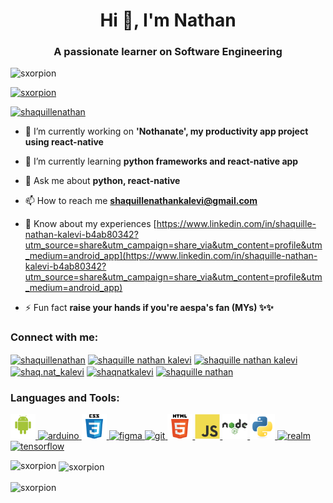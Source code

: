 <h1 align="center">Hi 👋, I'm Nathan</h1>
<h3 align="center">A passionate learner on Software Engineering</h3>

<p align="left"> <img src="https://komarev.com/ghpvc/?username=sxorpion&label=Profile%20views&color=0e75b6&style=flat" alt="sxorpion" /> </p>

<p align="left"> <a href="https://github.com/ryo-ma/github-profile-trophy"><img src="https://github-profile-trophy.vercel.app/?username=sxorpion" alt="sxorpion" /></a> </p>

<p align="left"> <a href="https://twitter.com/shaquillenathan" target="blank"><img src="https://img.shields.io/twitter/follow/shaquillenathan?logo=twitter&style=for-the-badge" alt="shaquillenathan" /></a> </p>

- 🔭 I’m currently working on **'Nothanate', my productivity app project using react-native**

- 🌱 I’m currently learning **python frameworks and react-native app**

- 💬 Ask me about **python, react-native**

- 📫 How to reach me **shaquillenathankalevi@gmail.com**

- 📄 Know about my experiences [https://www.linkedin.com/in/shaquille-nathan-kalevi-b4ab80342?utm_source=share&utm_campaign=share_via&utm_content=profile&utm_medium=android_app](https://www.linkedin.com/in/shaquille-nathan-kalevi-b4ab80342?utm_source=share&utm_campaign=share_via&utm_content=profile&utm_medium=android_app)

- ⚡ Fun fact **raise your hands if you're aespa's fan (MYs) ✨✨**

<h3 align="left">Connect with me:</h3>
<p align="left">
<a href="https://twitter.com/shaquillenathan" target="blank"><img align="center" src="https://raw.githubusercontent.com/rahuldkjain/github-profile-readme-generator/master/src/images/icons/Social/twitter.svg" alt="shaquillenathan" height="30" width="40" /></a>
<a href="https://linkedin.com/in/shaquille nathan kalevi" target="blank"><img align="center" src="https://raw.githubusercontent.com/rahuldkjain/github-profile-readme-generator/master/src/images/icons/Social/linked-in-alt.svg" alt="shaquille nathan kalevi" height="30" width="40" /></a>
<a href="https://fb.com/shaquille nathan kalevi" target="blank"><img align="center" src="https://raw.githubusercontent.com/rahuldkjain/github-profile-readme-generator/master/src/images/icons/Social/facebook.svg" alt="shaquille nathan kalevi" height="30" width="40" /></a>
<a href="https://instagram.com/shaq.nat_kalevi" target="blank"><img align="center" src="https://raw.githubusercontent.com/rahuldkjain/github-profile-readme-generator/master/src/images/icons/Social/instagram.svg" alt="shaq.nat_kalevi" height="30" width="40" /></a>
<a href="https://www.youtube.com/c/shaqnatkalevi" target="blank"><img align="center" src="https://raw.githubusercontent.com/rahuldkjain/github-profile-readme-generator/master/src/images/icons/Social/youtube.svg" alt="shaqnatkalevi" height="30" width="40" /></a>
<a href="https://www.leetcode.com/shaquille nathan" target="blank"><img align="center" src="https://raw.githubusercontent.com/rahuldkjain/github-profile-readme-generator/master/src/images/icons/Social/leet-code.svg" alt="shaquille nathan" height="30" width="40" /></a>
</p>

<h3 align="left">Languages and Tools:</h3>
<p align="left"> <a href="https://developer.android.com" target="_blank" rel="noreferrer"> <img src="https://raw.githubusercontent.com/devicons/devicon/master/icons/android/android-original-wordmark.svg" alt="android" width="40" height="40"/> </a> <a href="https://www.arduino.cc/" target="_blank" rel="noreferrer"> <img src="https://cdn.worldvectorlogo.com/logos/arduino-1.svg" alt="arduino" width="40" height="40"/> </a> <a href="https://www.w3schools.com/css/" target="_blank" rel="noreferrer"> <img src="https://raw.githubusercontent.com/devicons/devicon/master/icons/css3/css3-original-wordmark.svg" alt="css3" width="40" height="40"/> </a> <a href="https://www.figma.com/" target="_blank" rel="noreferrer"> <img src="https://www.vectorlogo.zone/logos/figma/figma-icon.svg" alt="figma" width="40" height="40"/> </a> <a href="https://git-scm.com/" target="_blank" rel="noreferrer"> <img src="https://www.vectorlogo.zone/logos/git-scm/git-scm-icon.svg" alt="git" width="40" height="40"/> </a> <a href="https://www.w3.org/html/" target="_blank" rel="noreferrer"> <img src="https://raw.githubusercontent.com/devicons/devicon/master/icons/html5/html5-original-wordmark.svg" alt="html5" width="40" height="40"/> </a> <a href="https://developer.mozilla.org/en-US/docs/Web/JavaScript" target="_blank" rel="noreferrer"> <img src="https://raw.githubusercontent.com/devicons/devicon/master/icons/javascript/javascript-original.svg" alt="javascript" width="40" height="40"/> </a> <a href="https://nodejs.org" target="_blank" rel="noreferrer"> <img src="https://raw.githubusercontent.com/devicons/devicon/master/icons/nodejs/nodejs-original-wordmark.svg" alt="nodejs" width="40" height="40"/> </a> <a href="https://www.python.org" target="_blank" rel="noreferrer"> <img src="https://raw.githubusercontent.com/devicons/devicon/master/icons/python/python-original.svg" alt="python" width="40" height="40"/> </a> <a href="https://realm.io/" target="_blank" rel="noreferrer"> <img src="https://raw.githubusercontent.com/bestofjs/bestofjs-webui/8665e8c267a0215f3159df28b33c365198101df5/public/logos/realm.svg" alt="realm" width="40" height="40"/> </a> <a href="https://www.tensorflow.org" target="_blank" rel="noreferrer"> <img src="https://www.vectorlogo.zone/logos/tensorflow/tensorflow-icon.svg" alt="tensorflow" width="40" height="40"/> </a> </p>

<p><img align="left" src="https://github-readme-stats.vercel.app/api/top-langs?username=sxorpion&show_icons=true&locale=en&layout=compact" alt="sxorpion" /></p>

<p>&nbsp;<img align="center" src="https://github-readme-stats.vercel.app/api?username=sxorpion&show_icons=true&locale=en" alt="sxorpion" /></p>

<p><img align="center" src="https://github-readme-streak-stats.herokuapp.com/?user=sxorpion&" alt="sxorpion" /></p>
